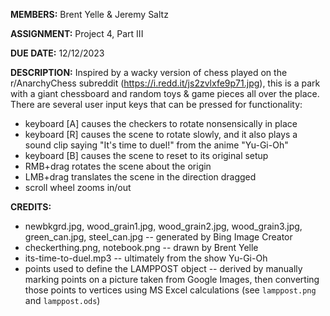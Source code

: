 **MEMBERS:**        Brent Yelle & Jeremy Saltz

**ASSIGNMENT:**     Project 4, Part III

**DUE DATE:**       12/12/2023

**DESCRIPTION:**    Inspired by a wacky version of chess played on the r/AnarchyChess subreddit (https://i.redd.it/js2zvlxfe9p71.jpg), this is a park with a giant chessboard and random toys & game pieces all over the place. There are several user input keys that can be pressed for functionality:
*   keyboard [A] causes the checkers to rotate nonsensically in place
*   keyboard [R] causes the scene to rotate slowly, and it also plays a sound clip saying "It's time to duel!" from the anime "Yu-Gi-Oh"
*   keyboard [B] causes the scene to reset to its original setup
*   RMB+drag rotates the scene about the origin
*   LMB+drag translates the scene in the direction dragged
*   scroll wheel zooms in/out

**CREDITS:**
*   newbkgrd.jpg, wood_grain1.jpg, wood_grain2.jpg, wood_grain3.jpg, green_can.jpg, steel_can.jpg -- generated by Bing Image Creator
*   checkerthing.png, notebook.png -- drawn by Brent Yelle
*   its-time-to-duel.mp3 -- ultimately from the show Yu-Gi-Oh
*   points used to define the LAMPPOST object -- derived by manually marking points on a picture taken from Google Images, then converting those points to vertices using MS Excel calculations (see `lamppost.png` and `lamppost.ods`)
